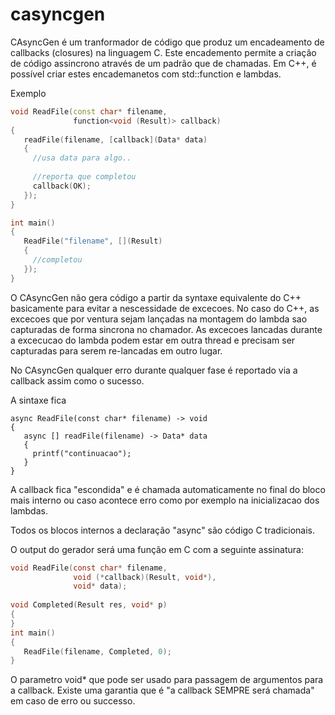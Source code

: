 # casyncgen


CAsyncGen é um tranformador de código que 
produz um encadeamento de callbacks (closures) na linguagem C.
Este encademento permite a criação de código assincrono através de um padrão 
que de chamadas.
Em C++, é possível criar estes encademanetos com std::function e lambdas.

Exemplo
```cpp
void ReadFile(const char* filename,
              function<void (Result)> callback)
{
   readFile(filename, [callback](Data* data)
   {
     //usa data para algo..
     
     //reporta que completou
     callback(OK);
   });
}

int main()
{
   ReadFile("filename", [](Result)
   {
     //completou
   });
}
```

O CAsyncGen não gera código a partir da syntaxe equivalente do C++ basicamente 
para evitar a nescessidade de excecoes.
No caso do C++, as excecoes que por ventura sejam lançadas na montagem do lambda sao capturadas de forma sincrona no chamador.
As excecoes lancadas durante a excecucao do lambda podem estar em outra thread e precisam ser capturadas para serem re-lancadas em outro lugar.

No CAsyncGen qualquer erro durante qualquer fase é reportado via a callback assim como o sucesso.


A sintaxe fica
```
async ReadFile(const char* filename) -> void
{
   async [] readFile(filename) -> Data* data
   {
     printf("continuacao");
   }  
}
```
A callback fica "escondida" e é chamada automaticamente no final do bloco mais interno ou caso acontece erro como por exemplo na inicializacao dos lambdas.

Todos os blocos internos a declaração "async" são código C tradicionais.

O output do gerador será uma função em C com a seguinte assinatura:
```c
void ReadFile(const char* filename,
              void (*callback)(Result, void*), 
              void* data);
              
void Completed(Result res, void* p)
{
}
int main()
{
   ReadFile(filename, Completed, 0);
}
```

O parametro void* que pode ser usado para passagem de argumentos para a callback.
Existe uma garantia que é "a callback SEMPRE será chamada" em caso de erro ou successo.


